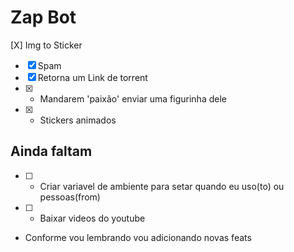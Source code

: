 # Zap Bot

[X] Img to Sticker

- [x] Spam
- [x] Retorna um Link de torrent
- [x] - Mandarem 'paixão' enviar uma figurinha dele
- [x] - Stickers animados

## Ainda faltam

- [ ] - Criar variavel de ambiente para setar quando eu uso(to) ou pessoas(from)
- [ ] - Baixar videos do youtube
- Conforme vou lembrando vou adicionando novas feats
